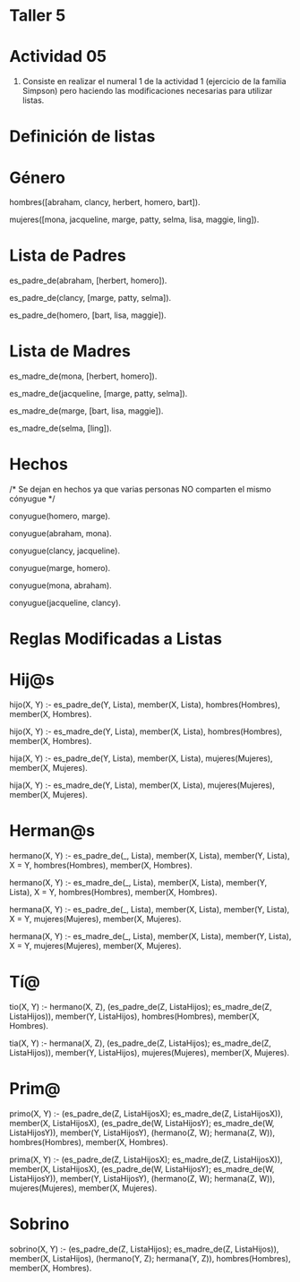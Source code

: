 # Taller 5

# Actividad 05

1. Consiste en realizar el numeral 1 de la actividad 1 (ejercicio de la familia Simpson) pero haciendo las modificaciones necesarias para utilizar listas.

# Definición de listas

# Género

hombres([abraham, clancy, herbert, homero, bart]).

mujeres([mona, jacqueline, marge, patty, selma, lisa, maggie, ling]).

# Lista de Padres

es_padre_de(abraham, [herbert, homero]).

es_padre_de(clancy, [marge, patty, selma]).

es_padre_de(homero, [bart, lisa, maggie]).

# Lista de Madres

es_madre_de(mona, [herbert, homero]).

es_madre_de(jacqueline, [marge, patty, selma]).

es_madre_de(marge, [bart, lisa, maggie]).

es_madre_de(selma, [ling]).

# Hechos

/* Se dejan en hechos ya que varias personas NO comparten el mismo cónyugue */

conyugue(homero, marge).

conyugue(abraham, mona).

conyugue(clancy, jacqueline).

conyugue(marge, homero).

conyugue(mona, abraham).

conyugue(jacqueline, clancy).

# Reglas Modificadas a Listas

# Hij@s

hijo(X, Y) :- es_padre_de(Y, Lista), member(X, Lista), hombres(Hombres), member(X, Hombres).

hijo(X, Y) :- es_madre_de(Y, Lista), member(X, Lista), hombres(Hombres), member(X, Hombres).

hija(X, Y) :- es_padre_de(Y, Lista), member(X, Lista), mujeres(Mujeres), member(X, Mujeres).

hija(X, Y) :- es_madre_de(Y, Lista), member(X, Lista), mujeres(Mujeres), member(X, Mujeres).

# Herman@s

hermano(X, Y) :- es_padre_de(_, Lista), member(X, Lista), member(Y, Lista), X \= Y, hombres(Hombres), member(X, Hombres).

hermano(X, Y) :- es_madre_de(_, Lista), member(X, Lista), member(Y, Lista), X \= Y, hombres(Hombres), member(X, Hombres).

hermana(X, Y) :- es_padre_de(_, Lista), member(X, Lista), member(Y, Lista), X \= Y, mujeres(Mujeres), member(X, Mujeres).

hermana(X, Y) :- es_madre_de(_, Lista), member(X, Lista), member(Y, Lista), X \= Y, mujeres(Mujeres), member(X, Mujeres).

# Tí@

tio(X, Y) :- hermano(X, Z), (es_padre_de(Z, ListaHijos); es_madre_de(Z, ListaHijos)), member(Y, ListaHijos), hombres(Hombres), member(X, Hombres).

tia(X, Y) :- hermana(X, Z), (es_padre_de(Z, ListaHijos); es_madre_de(Z, ListaHijos)), member(Y, ListaHijos), mujeres(Mujeres), member(X, Mujeres).

# Prim@
primo(X, Y) :- (es_padre_de(Z, ListaHijosX); es_madre_de(Z, ListaHijosX)), member(X, ListaHijosX), (es_padre_de(W, ListaHijosY);
es_madre_de(W, ListaHijosY)),  member(Y, ListaHijosY), (hermano(Z, W); hermana(Z, W)), hombres(Hombres), member(X, Hombres).

prima(X, Y) :- (es_padre_de(Z, ListaHijosX); es_madre_de(Z, ListaHijosX)), member(X, ListaHijosX), (es_padre_de(W, ListaHijosY);
es_madre_de(W, ListaHijosY)), member(Y, ListaHijosY), (hermano(Z, W); hermana(Z, W)), mujeres(Mujeres), member(X, Mujeres).

# Sobrino
sobrino(X, Y) :- (es_padre_de(Z, ListaHijos); es_madre_de(Z, ListaHijos)), member(X, ListaHijos), (hermano(Y, Z); hermana(Y, Z)), hombres(Hombres), member(X, Hombres).


